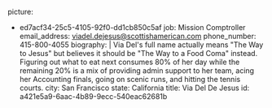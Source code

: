 picture:
  - ed7acf34-25c5-4105-92f0-dd1cb850c5af
job: Mission Comptroller
email_address: viadel.dejesus@scottishamerican.com
phone_number: 415-800-4055
biography: |
  Via Del's full name actually means "The Way to Jesus" but believes it should be "The Way to a Food Coma" instead. Figuring out what to eat next consumes 80% of her day while the remaining 20% is a mix of providing admin support to her team, acing her Accounting finals, going on scenic runs, and hitting the tennis courts.
city: San Francisco
state: California
title: Via Del De Jesus
id: a421e5a9-6aac-4b89-9ecc-540eac62681b
